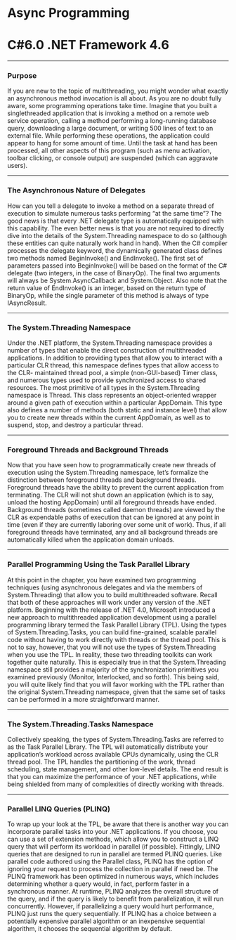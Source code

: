 # Async Programming
# C#6.0  .NET Framework 4.6

----

### Purpose

If you are new to the topic of multithreading, you might wonder what exactly an asynchronous method invocation is all about. As you are no doubt fully aware, some programming operations take time. Imagine that you built a singlethreaded application that is invoking a method on a remote web service operation, calling a method performing a long-running database query, downloading a large document, or writing 500 lines of text to an external file. While performing these operations, the application could appear to hang for some amount of time. Until the task at hand has been processed, all other aspects of this program (such as menu activation, toolbar clicking, or console output) are suspended (which can aggravate users). 

----

###  The Asynchronous Nature of Delegates
How can you tell a delegate to invoke a method on a separate thread of execution to simulate numerous tasks performing “at the same time”? The good news is that every .NET delegate type is automatically equipped with this capability. The even better news is that you are not required to directly dive into the details of the System.Threading namespace to do so (although these entities can quite naturally work hand in hand). When the C# compiler processes the delegate keyword, the dynamically generated class defines two methods named BeginInvoke() and EndInvoke(). The first set of parameters passed into BeginInvoke() will be based on the format of the C# delegate (two integers, in the case of BinaryOp). The final two arguments will always be System.AsyncCallback and System.Object. Also note that the return value of EndInvoke() is an integer, based on the return type of BinaryOp, while the single parameter of this method is always of type IAsyncResult.

----

### The System.Threading Namespace

Under the .NET platform, the System.Threading namespace provides a number of types that enable the direct construction of multithreaded applications. In addition to providing types that allow you to interact with a particular CLR thread, this namespace defines types that allow access to the CLR- maintained thread pool, a simple (non-GUI-based) Timer class, and numerous types used to provide synchronized access to shared resources. The most primitive of all types in the System.Threading namespace is Thread. This class
represents an object-oriented wrapper around a given path of execution within a particular AppDomain. This type also defines a number of methods (both static and instance level) that allow you to create new threads within the current AppDomain, as well as to suspend, stop, and destroy a particular thread. 


----

### Foreground Threads and Background Threads

Now that you have seen how to programmatically create new threads of execution using the System.Threading namespace, let’s formalize the distinction between foreground threads and background threads.
Foreground threads have the ability to prevent the current application from terminating. The CLR will not shut down an application (which is to say, unload the hosting AppDomain) until all foreground threads have ended. 
Background threads (sometimes called daemon threads) are viewed by the CLR as expendable paths of execution that can be ignored at any point in time (even if they are currently laboring over some unit of work). Thus, if all foreground threads have terminated, any and all background threads are automatically killed when the application domain unloads.

----

### Parallel Programming Using the Task Parallel Library

At this point in the chapter, you have examined two programming techniques (using asynchronous delegates and via the members of System.Threading) that allow you to build multithreaded software. Recall that both of these approaches will work under any version of the .NET platform. Beginning with the release of .NET 4.0, Microsoft introduced a new approach to multithreaded application development using a parallel programming library termed the Task Parallel Library (TPL). Using the types of System.Threading.Tasks, you can build fine-grained, scalable parallel code without having to work directly with threads or the thread pool. This is not to say, however, that you will not use the types of System.Threading when you use the TPL. In reality, these two threading toolkits can work together quite naturally. This is especially true in that the System.Threading namespace still provides a majority of the synchronization primitives you examined previously (Monitor, Interlocked, and so forth). This being said, you will quite likely find that you will favor working with the TPL rather than the original System.Threading namespace, given that the same set of tasks can be performed in a more
straightforward manner.

----

### The System.Threading.Tasks Namespace

Collectively speaking, the types of System.Threading.Tasks are referred to as the Task Parallel Library. The TPL will automatically distribute your application’s workload across available CPUs dynamically, using the CLR thread pool. The TPL handles the partitioning of the work, thread scheduling, state management, and other low-level details. The end result is that you can maximize the performance of your .NET applications, while being shielded from many of complexities of directly working with threads.

----

### Parallel LINQ Queries (PLINQ)

To wrap up your look at the TPL, be aware that there is another way you can incorporate parallel tasks into your .NET applications. If you choose, you can use a set of extension methods, which allow you to construct a LINQ query that will perform its workload in parallel (if possible). Fittingly, LINQ queries that are designed to run in parallel are termed PLINQ queries. Like parallel code authored using the Parallel class, PLINQ has the option of ignoring your request to process the collection in parallel if need be. The PLINQ framework has been optimized in numerous ways, which includes determining whether a query would, in fact, perform faster in a synchronous manner.
At runtime, PLINQ analyzes the overall structure of the query, and if the query is likely to benefit from parallelization, it will run concurrently. However, if parallelizing a query would hurt performance, PLINQ just runs the query sequentially. If PLINQ has a choice between a potentially expensive parallel algorithm or an inexpensive sequential algorithm, it chooses the sequential algorithm by default.

